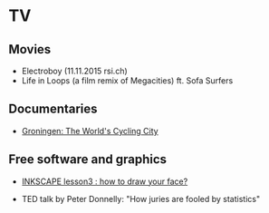 # TV

## Movies

- Electroboy (11.11.2015 rsi.ch)
- Life in Loops (a film remix of Megacities) ft. Sofa Surfers

## Documentaries

- [Groningen: The World's Cycling City](https://www.youtube.com/watch?v=fv38J7SKH_g)


## Free software and graphics

- [INKSCAPE lesson3 : how to draw your face?](https://www.youtube.com/watch?v=EvLJAF83feI&feature=youtu.be)



- TED talk by Peter Donnelly: "How juries are fooled by statistics"

